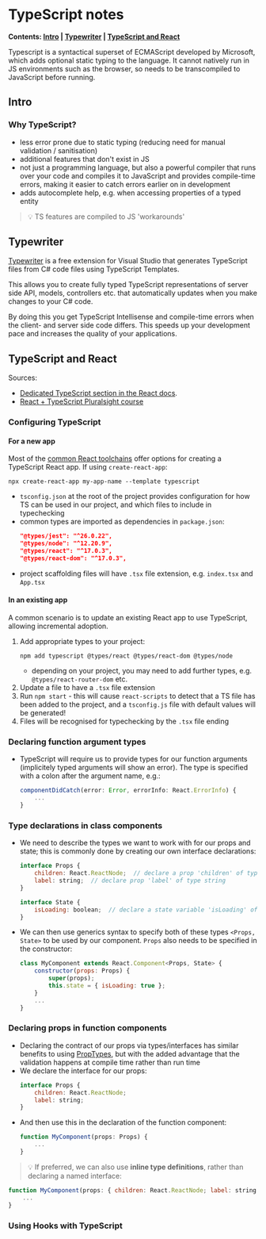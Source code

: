 # TypeScript notes
**Contents: [Intro](#intro) | [Typewriter](#typewriter) | [TypeScript and React](#typescript-and-react)**

Typescript is a syntactical superset of ECMAScript developed by Microsoft, which adds optional static typing to the language. It cannot natively run in JS environments such as the browser, so needs to be transcompiled to JavaScript before running.


## Intro
### Why TypeScript?
- less error prone due to static typing (reducing need for manual validation / sanitisation)
- additional features that don't exist in JS
- not just a programming language, but also a powerful compiler that runs over your code and compiles it to JavaScript and provides compile-time errors, making it easier to catch errors earlier on in development
- adds autocomplete help, e.g. when accessing properties of a typed entity

> :bulb: TS features are compiled to JS 'workarounds'


## Typewriter
[Typewriter](https://frhagn.github.io/Typewriter/) is a free extension for Visual Studio that generates TypeScript files from C# code files using TypeScript Templates.

This allows you to create fully typed TypeScript representations of server side API, models, controllers etc. that automatically updates when you make changes to your C# code.

By doing this you get TypeScript Intellisense and compile-time errors when the client- and server side code differs. This speeds up your development pace and increases the quality of your applications.


## TypeScript and React
Sources:
- [Dedicated TypeScript section in the React docs](https://reactjs.org/docs/static-type-checking.html#typescript).
- [React + TypeScript Pluralsight course](https://app.pluralsight.com/library/courses/react-apps-typescript-building/table-of-contents)

### Configuring TypeScript

#### For a new app
Most of the [common React toolchains](https://reactjs.org/docs/create-a-new-react-app.html#recommended-toolchains) offer options for creating a TypeScript React app. If using `create-react-app`:
```
npx create-react-app my-app-name --template typescript
```
- `tsconfig.json` at the root of the project provides configuration for how TS can be used in our project, and which files to include in typechecking
- common types are imported as dependencies in `package.json`:
  ```json
  "@types/jest": "^26.0.22",
  "@types/node": "^12.20.9",
  "@types/react": "^17.0.3",
  "@types/react-dom": "^17.0.3",
  ```
- project scaffolding files will have `.tsx` file extension, e.g. `index.tsx` and `App.tsx`

#### In an existing app
A common scenario is to update an existing React app to use TypeScript, allowing incremental adoption.

1. Add appropriate types to your project:
   ```
   npm add typescript @types/react @types/react-dom @types/node
   ```
   - depending on your project, you may need to add further types, e.g. `@types/react-router-dom` etc.
1. Update a file to have a `.tsx` file extension
1. Run `npm start` - this will cause `react-scripts` to detect that a TS file has been added to the project, and a `tsconfig.js` file with default values will be generated!
1. Files will be recognised for typechecking by the `.tsx` file ending


### Declaring function argument types
- TypeScript will require us to provide types for our function arguments (implicitely typed arguments will show an error). The type is specified with a colon after the argument name, e.g.:
  ```js
  componentDidCatch(error: Error, errorInfo: React.ErrorInfo) {
      ...
  }
  ```

### Type declarations in class components
- We need to describe the types we want to work with for our props and state; this is commonly done by creating our own interface declarations:
  ```js
  interface Props {
      children: React.ReactNode;  // declare a prop 'children' of type ReactNode
      label: string;  // declare prop 'label' of type string
  }
  
  interface State {
      isLoading: boolean;  // declare a state variable 'isLoading' of type boolean
  }
  ```
- We can then use generics syntax to specify both of these types `<Props, State>` to be used by our component. `Props` also needs to be specified in the constructor:
  ```js
  class MyComponent extends React.Component<Props, State> {
      constructor(props: Props) {
          super(props);
          this.state = { isLoading: true };
      }
      ...
  }
  ```

### Declaring props in function components
- Declaring the contract of our props via types/interfaces has similar benefits to using [PropTypes](/notes/React-Notes.md#2-validate-props-with-proptypes), but with the added advantage that the validation happens at compile time rather than run time
- We declare the interface for our props:
  ```js
  interface Props {
      children: React.ReactNode;
      label: string;
  }
  ```
- And then use this in the declaration of the function component:
  ```js
  function MyComponent(props: Props) {
      ...
  }
  ```

> 💡 If preferred, we can also use **inline type definitions**, rather than declaring a named interface:

```js
function MyComponent(props: { children: React.ReactNode; label: string }) {
    ...
}
```

### Using Hooks with TypeScript



